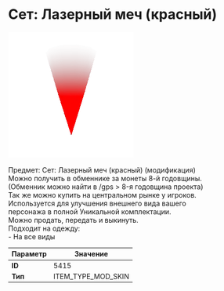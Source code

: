 # Сет: Лазерный меч (красный)

![Item Image](../img/5415.webp?raw=true)

Предмет: Сет: Лазерный меч (красный) (модификация)<br>Можно получить в обменнике за монеты 8-й годовщины.<br>(Обменник можно найти в /gps > 8-я годовщина проекта)<br>Так же можно купить на центральном рынке у игроков.<br>Используется для улучшения внешнего вида вашего<br>персонажа в полной Уникальной комплектации.<br>Можно продать, передать и выкинуть.<br>Подходит на одежду: <br>- На все виды<br>


| Параметр | Значение |
|----------|----------|
| **ID** | 5415 |
| **Тип** | ITEM_TYPE_MOD_SKIN |

